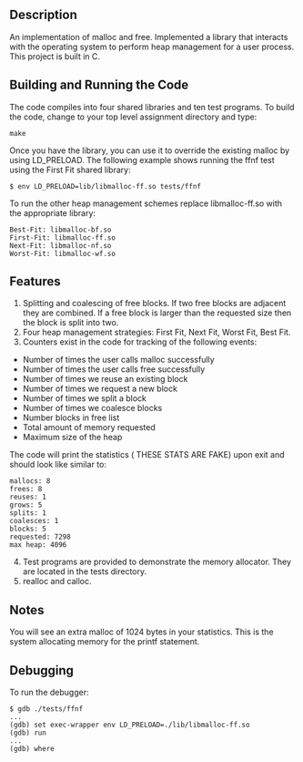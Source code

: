 ## Description

An implementation of malloc and free. Implemented a library that interacts with the operating system to perform heap management for a user process. This project is built in C.

## Building and Running the Code

The code compiles into four shared libraries and ten test programs. To build the code, change to your top level assignment directory and type:
```
make
```
Once you have the library, you can use it to override the existing malloc by using
LD_PRELOAD. The following example shows running the ffnf test using the First Fit shared library:
```
$ env LD_PRELOAD=lib/libmalloc-ff.so tests/ffnf
```

To run the other heap management schemes replace libmalloc-ff.so with the appropriate library:
```
Best-Fit: libmalloc-bf.so
First-Fit: libmalloc-ff.so
Next-Fit: libmalloc-nf.so
Worst-Fit: libmalloc-wf.so
```
## Features

1. Splitting and coalescing of free blocks. If two free blocks are adjacent they
are combined. If a free block is larger than the requested size then the block is split into two.
2. Four heap management strategies: First Fit, Next Fit, Worst Fit, Best Fit.
3. Counters exist in the code for tracking of the following events:

* Number of times the user calls malloc successfully
* Number of times the user calls free successfully
* Number of times we reuse an existing block
* Number of times we request a new block
* Number of times we split a block
* Number of times we coalesce blocks
* Number blocks in free list
* Total amount of memory requested
* Maximum size of the heap

The code will print the statistics ( THESE STATS ARE FAKE) upon exit and should look like similar to:
```
mallocs: 8
frees: 8
reuses: 1
grows: 5
splits: 1
coalesces: 1
blocks: 5
requested: 7298
max heap: 4096
```

4. Test programs are provided to demonstrate the memory allocator. They are located in the tests
directory.
5. realloc and calloc.

## Notes

You will see an extra malloc of 1024 bytes in your statistics. This is the system allocating memory for the printf statement.

## Debugging
To run the debugger: 
```
$ gdb ./tests/ffnf
...
(gdb) set exec-wrapper env LD_PRELOAD=./lib/libmalloc-ff.so
(gdb) run
...
(gdb) where
```

